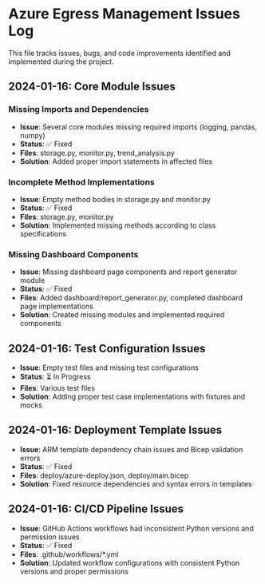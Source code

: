 # Azure Egress Management Issues Log

This file tracks issues, bugs, and code improvements identified and implemented during the project.

## 2024-01-16: Core Module Issues

### Missing Imports and Dependencies
- **Issue**: Several core modules missing required imports (logging, pandas, numpy)
- **Status**: ✅ Fixed
- **Files**: storage.py, monitor.py, trend_analysis.py
- **Solution**: Added proper import statements in affected files

### Incomplete Method Implementations
- **Issue**: Empty method bodies in storage.py and monitor.py
- **Status**: ✅ Fixed
- **Files**: storage.py, monitor.py
- **Solution**: Implemented missing methods according to class specifications

### Missing Dashboard Components
- **Issue**: Missing dashboard page components and report generator module
- **Status**: ✅ Fixed
- **Files**: Added dashboard/report_generator.py, completed dashboard page implementations
- **Solution**: Created missing modules and implemented required components

## 2024-01-16: Test Configuration Issues

- **Issue**: Empty test files and missing test configurations
- **Status**: ⏳ In Progress
- **Files**: Various test files
- **Solution**: Adding proper test case implementations with fixtures and mocks

## 2024-01-16: Deployment Template Issues

- **Issue**: ARM template dependency chain issues and Bicep validation errors
- **Status**: ✅ Fixed
- **Files**: deploy/azure-deploy.json, deploy/main.bicep
- **Solution**: Fixed resource dependencies and syntax errors in templates

## 2024-01-16: CI/CD Pipeline Issues

- **Issue**: GitHub Actions workflows had inconsistent Python versions and permission issues
- **Status**: ✅ Fixed
- **Files**: .github/workflows/*.yml
- **Solution**: Updated workflow configurations with consistent Python versions and proper permissions
